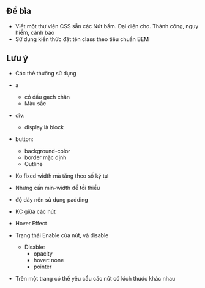 ## Đề bìa

- Viết một thư viện CSS sẵn các Nút bấm. Đại diện cho. Thành công, nguy hiểm, cảnh báo
- Sử dụng kiến thức đặt tên class theo tiêu chuẩn BEM

## Lưu ý
- Các thẻ thường sử dụng
- a 
  - có dấu gạch chân 
  - Màu sắc
- div: 
  - display là block
- button:  
  - background-color
  - border mặc định  
  - Outline

- Ko fixed width mà tăng theo số ký tự
- Nhưng cần min-width để tối thiểu
- độ dày nên sử dụng padding
- KC giữa các nút
- Hover Effect
- Trạng thái Enable của nút, và disable 
  - Disable: 
    - opacity
    - hover: none
    - pointer
- Trên một trang có thể yêu cầu các nút có kích thước khác nhau